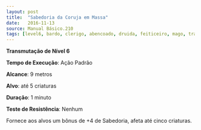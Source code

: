 ```yaml
---
layout: post
title:  "Sabedoria da Coruja em Massa"
date:   2016-11-13
source: Manual Básico.210
tags: [level6, bardo, clerigo, abencoado, druida, feiticeiro, mago, transmutacao,  padrao, metros, criatura, minuto, nenhum]
---
```


**Transmutação de Nível 6**

**Tempo de Execução**: Ação Padrão

**Alcance**: 9 metros

**Alvo**: até 5 criaturas

**Duração**: 1 minuto

**Teste de Resistência**: Nenhum

Fornece aos alvos um bônus de +4 de Sabedoria, afeta até cinco criaturas.

